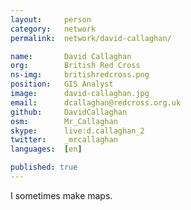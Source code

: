 ```yaml
---
layout:     person
category:   network
permalink:  network/david-callaghan/

name:       David Callaghan
org:        British Red Cross
ns-img:     britishredcross.png
position:   GIS Analyst
image:      david-callaghan.jpg
email:      dcallaghan@redcross.org.uk
github:     DavidCallaghan
osm:        Mr_Callaghan
skype:      live:d.callaghan_2
twitter:    _mrcallaghan
languages:  [en]

published: true
---
```


I sometimes make maps.
